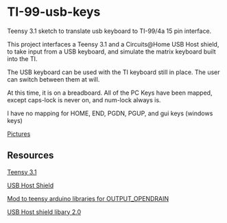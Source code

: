 # TI-99-usb-keys
Teensy 3.1 sketch to translate usb keyboard to TI-99/4a 15 pin interface.

This project interfaces a Teensy 3.1 and a Circuits@Home USB Host shield, to take input from a USB keyboard, and simulate the
matrix keyboard built into the TI. 

The USB keyboard can be used with the TI keyboard still in place. The user can switch between them at will.

At this time, it is on a breadboard. 
All of the PC Keys have been mapped, except caps-lock is never on, and num-lock always is.

I have no mapping for HOME, END, PGDN, PGUP, and gui keys (windows keys)

[Pictures](https://goo.gl/photos/xhLKCTwCPuAeUbP86)

## Resources

[Teensy 3.1](https://www.pjrc.com/teensy/teensy31.html)

[USB Host Shield](https://www.circuitsathome.com/products-page/arduino-shields/usb-host-shield-for-arduino-pro-mini) 

[Mod to teensy arduino libraries for OUTPUT_OPENDRAIN](https://forum.pjrc.com/threads/7531-Internal-pull-up-and-pull-down-resistors-on-teensy-3?p=63944&viewfull=1#post63944)

[USB Host shield libary 2.0](https://github.com/felis/USB_Host_Shield_2.0)


